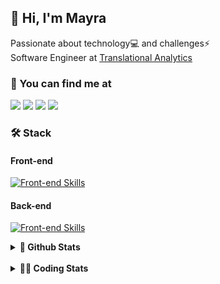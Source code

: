 ## 👋 Hi, I'm Mayra

Passionate about technology💻 and challenges⚡  
Software Engineer at [Translational Analytics](https://www.trans-stat.com/)

### 💬 You can find me at

<a href="https://mayra.dev" target="_blank" rel="noopener"><img src="https://img.shields.io/badge/-mayra.dev-005FED?style=flat&logo=Google-chrome&logoColor=white"/></a>
<a href="https://linkedin.com/in/mayraamaral" target="_blank" rel="noopener"><img src="https://img.shields.io/badge/-/mayraamaral-0077B5?style=flat&logo=Linkedin&logoColor=white"/></a>
<a href="mailto:mayra@mayra.dev" target="_blank" rel="noopener"><img src="https://img.shields.io/badge/-mayra@mayra.dev-D14836?style=flat&logo=Gmail&logoColor=white"/></a>
<a href="" target="_blank" rel="noopener"><img src="https://img.shields.io/badge/-mayraamaral-7289DA?style=flat&logo=Discord&logoColor=white"/></a>

### 🛠️ Stack
#### Front-end

[![Front-end Skills](https://skillicons.dev/icons?i=react,next,angular,redux,styledcomponents,html,css,sass,js,ts,figma)](https://skillicons.dev)
#### Back-end

[![Front-end Skills](https://skillicons.dev/icons?i=java,spring,hibernate,aws,idea,postgres,mysql,git,linux,bash,nodejs,docker,kubernetes,jenkins)](https://skillicons.dev)


<details>
    <summary><strong>📌 Github Stats</strong></summary>
    <br />
    <div align="center">
        <table>
      <td><img height="160em" src="https://github-readme-stats.vercel.app/api?username=mayraamaral&show_icons=true&theme=algolia&hide_border=true&hide=stars&count_private=true" alt="Readme stats"></td>
      <td><img height="160em" src="https://github-readme-stats.vercel.app/api/top-langs/?username=mayraamaral&&layout=compact&&theme=algolia&hide_border=true&langs_count=6" alt="Language stats"></td>
       </table>
  </div> 
    

  <p align="center">
    <img src="https://github-readme-streak-stats.herokuapp.com?user=mayraamaral&theme=dark&hide_border=true&date_format=j%20M%5B%20Y%5D&locale=pt-br&background=050F2C&ring=0195DD&fire=23AA7D&currStreakLabel=23AA7D" alt="Streak stats">
  </p> 
</details>

<br />

<details>
  <summary><strong>👩‍💻 Coding Stats</strong></summary>
  <br />
  
  <!--START_SECTION:waka-->
![Code Time](http://img.shields.io/badge/Code%20Time-841%20hrs%2015%20mins-blue)

**🐱 My GitHub Data** 

> 📦 640.7 kB Used in GitHub's Storage 
 > 
> 🏆 557 Contributions in the Year 2025
 > 
> 🚫 Not Opted to Hire
 > 
> 📜 64 Public Repositories 
 > 
> 🔑 35 Private Repositories 
 > 
**I'm an Early 🐤** 

```text
🌞 Morning                383 commits         ██░░░░░░░░░░░░░░░░░░░░░░░   08.44 % 
🌆 Daytime                2310 commits        █████████████░░░░░░░░░░░░   50.88 % 
🌃 Evening                1549 commits        █████████░░░░░░░░░░░░░░░░   34.12 % 
🌙 Night                  298 commits         ██░░░░░░░░░░░░░░░░░░░░░░░   06.56 % 
```
📅 **I'm Most Productive on Monday** 

```text
Monday                   838 commits         █████░░░░░░░░░░░░░░░░░░░░   18.46 % 
Tuesday                  663 commits         ████░░░░░░░░░░░░░░░░░░░░░   14.60 % 
Wednesday                834 commits         █████░░░░░░░░░░░░░░░░░░░░   18.37 % 
Thursday                 744 commits         ████░░░░░░░░░░░░░░░░░░░░░   16.39 % 
Friday                   714 commits         ████░░░░░░░░░░░░░░░░░░░░░   15.73 % 
Saturday                 307 commits         ██░░░░░░░░░░░░░░░░░░░░░░░   06.76 % 
Sunday                   440 commits         ██░░░░░░░░░░░░░░░░░░░░░░░   09.69 % 
```


📊 **This Week I Spent My Time On** 

```text
🕑︎ Time Zone: America/Sao_Paulo

💬 Programming Languages: 
TypeScript               5 hrs 23 mins       █████████████████████░░░░   82.55 % 
JavaScript               52 mins             ███░░░░░░░░░░░░░░░░░░░░░░   13.30 % 
JSON                     16 mins             █░░░░░░░░░░░░░░░░░░░░░░░░   04.15 % 

🔥 Editors: 
VS Code                  6 hrs 23 mins       ████████████████████████░   97.84 % 
Cursor                   8 mins              █░░░░░░░░░░░░░░░░░░░░░░░░   02.16 % 

💻 Operating System: 
Linux                    6 hrs 31 mins       █████████████████████████   100.00 % 
```

**I Mostly Code in Java** 

```text
Java                     119 repos           ███████░░░░░░░░░░░░░░░░░░   28.13 % 
JavaScript               97 repos            ██████░░░░░░░░░░░░░░░░░░░   22.93 % 
TypeScript               80 repos            █████░░░░░░░░░░░░░░░░░░░░   18.91 % 
PHP                      2 repos             ░░░░░░░░░░░░░░░░░░░░░░░░░   00.47 % 
Python                   2 repos             ░░░░░░░░░░░░░░░░░░░░░░░░░   00.47 % 
```




 Last Updated on 09/06/2025 19:18:30 UTC
<!--END_SECTION:waka-->

</details>
